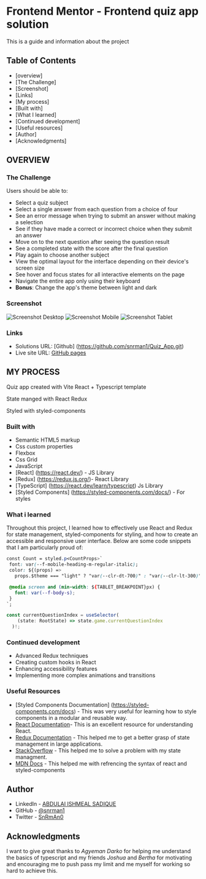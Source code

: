 # Frontend Mentor - Frontend quiz app solution

This is a guide and information about the project

## Table of Contents

- [overview]
- [The Challenge]
- [Screenshot]
- [Links]
- [My process]
- [Built with]
- [What I learned]
- [Continued development]
- [Useful resources]
- [Author]
- [Acknowledgments]

## OVERVIEW

### The Challenge

Users should be able to:

- Select a quiz subject
- Select a single answer from each question from a choice of four
- See an error message when trying to submit an answer without making a selection
- See if they have made a correct or incorrect choice when they submit an answer
- Move on to the next question after seeing the question result
- See a completed state with the score after the final question
- Play again to choose another subject
- View the optimal layout for the interface depending on their device's screen size
- See hover and focus states for all interactive elements on the page
- Navigate the entire app only using their keyboard
- **Bonus**: Change the app's theme between light and dark

### Screenshot

![Screenshot Desktop](/public/screenshot/Desktop-screenshot%20.png)
![Screenshot Mobile](/public/screenshot/Moile-Screenshot%20.png)
![Screenshot Tablet](/public/screenshot/Tablet-Screenshot%20.png)

### Links

- Solutions URL: [Github] (https://github.com/snrman1/Quiz_App.git)
- Live site URL: [GitHub pages]()

## MY PROCESS

Quiz app created with Vite React + Typescript template

State manged with React Redux

Styled with styled-components

### Built with

- Semantic HTML5 markup
- Css custom properties
- Flexbox
- Css Grid
- JavaScript
- [React] (https://react.dev/) - JS Library
- [Redux] (https://redux.js.org/)- React Library
- [TypeScript] (https://react.dev/learn/typescript) Js Library
- [Styled Components] (https://styled-components.com/docs/) - For styles

### What i learned

Throughout this project, I learned how to effectively use React and Redux for state management, styled-components for styling, and how to create an accessible and responsive user interface. Below are some code snippets that I am particularly proud of:

```css
const Count = styled.p<CountProps>`
 font: var(--f-mobile-heading-m-regular-italic);
 color: ${(props) =>
   props.$theme === "light" ? "var(--clr-dt-700)" : "var(--clr-lt-300)"};

 @media screen and (min-width: ${TABLET_BREAKPOINT}px) {
   font: var(--f-body-s);
 }
`;
```

```js
const currentQuestionIndex = useSelector(
    (state: RootState) => state.game.currentQuestionIndex
  )!;
```

### Continued development

- Advanced Redux techniques
- Creating custom hooks in React
- Enhancing accessibility features
- Implementing more complex animations and transitions

### Useful Resources

- [Styled Components Documentation] (https://styled-components.com/docs) - This was very useful for learning how to style components in a modular and reusable way.
- [React Documentation](https://react.dev/docs)- This is an excellent resource for understanding React.
- [Redux Documentation](https://redux.js.org/docs) - This helped me to get a better grasp of state management in large applications.
- [StackOverflow](https://stackoverflow.com) - This helped me to solve a problem with my state managment.
- [MDN Docs](https://mdn.com/docs/) - This helped me with refrencing the syntax of react and styled-components

## Author

- LinkedIn - [ABDULAI ISHMEAL SADIQUE](https://www.linkedin.com/in/ishmeal-abdulai-03a736248)
- GitHub - [@snrman1](https://github.com/snrman1)
- Twitter - [SnRmAn0](https://x.com/SnRmAn0)

## Acknowledgments

I want to give great thanks to _Agyeman Darko_ for helping me understand the basics of typescript and my friends _Joshua_ and _Bertha_ for motivating and encouraging me to push pass my limit and me myself for working so hard to achieve this.
